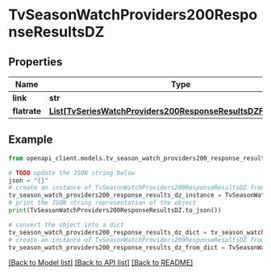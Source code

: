 # TvSeasonWatchProviders200ResponseResultsDZ


## Properties

Name | Type | Description | Notes
------------ | ------------- | ------------- | -------------
**link** | **str** |  | [optional] 
**flatrate** | [**List[TvSeriesWatchProviders200ResponseResultsDZFlatrateInner]**](TvSeriesWatchProviders200ResponseResultsDZFlatrateInner.md) |  | [optional] 

## Example

```python
from openapi_client.models.tv_season_watch_providers200_response_results_dz import TvSeasonWatchProviders200ResponseResultsDZ

# TODO update the JSON string below
json = "{}"
# create an instance of TvSeasonWatchProviders200ResponseResultsDZ from a JSON string
tv_season_watch_providers200_response_results_dz_instance = TvSeasonWatchProviders200ResponseResultsDZ.from_json(json)
# print the JSON string representation of the object
print(TvSeasonWatchProviders200ResponseResultsDZ.to_json())

# convert the object into a dict
tv_season_watch_providers200_response_results_dz_dict = tv_season_watch_providers200_response_results_dz_instance.to_dict()
# create an instance of TvSeasonWatchProviders200ResponseResultsDZ from a dict
tv_season_watch_providers200_response_results_dz_from_dict = TvSeasonWatchProviders200ResponseResultsDZ.from_dict(tv_season_watch_providers200_response_results_dz_dict)
```
[[Back to Model list]](../README.md#documentation-for-models) [[Back to API list]](../README.md#documentation-for-api-endpoints) [[Back to README]](../README.md)


